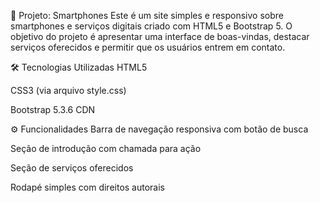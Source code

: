 📱 Projeto: Smartphones
Este é um site simples e responsivo sobre smartphones e serviços digitais criado com HTML5 e Bootstrap 5. O objetivo do projeto é apresentar uma interface de boas-vindas, destacar serviços oferecidos e permitir que os usuários entrem em contato.

🛠️ Tecnologias Utilizadas
HTML5

CSS3 (via arquivo style.css)

Bootstrap 5.3.6 CDN

⚙️ Funcionalidades
Barra de navegação responsiva com botão de busca

Seção de introdução com chamada para ação

Seção de serviços oferecidos

Rodapé simples com direitos autorais
